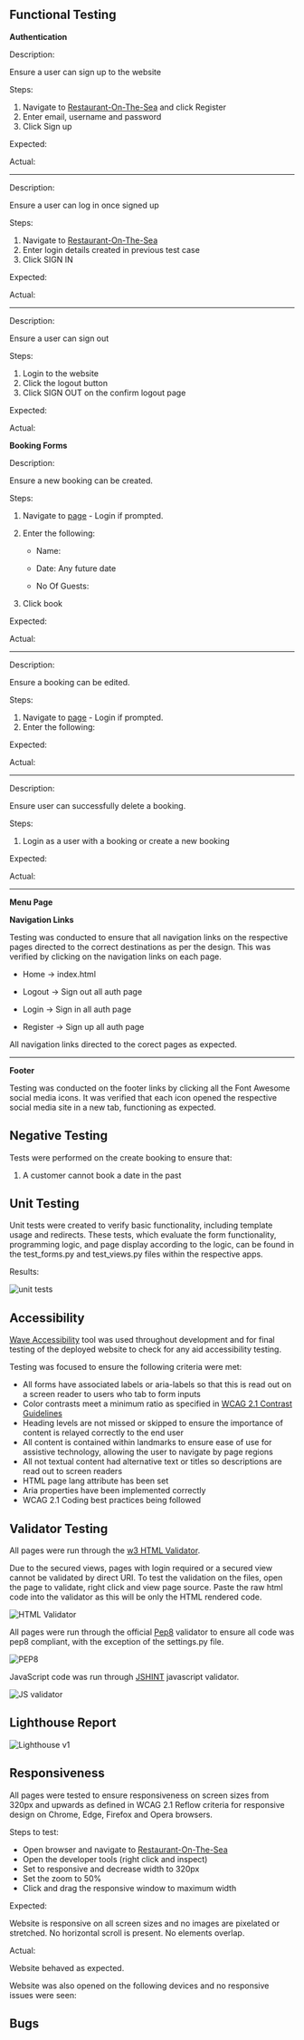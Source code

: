 ## Functional Testing

**Authentication**

Description:

Ensure a user can sign up to the website

Steps:

1. Navigate to [Restaurant-On-The-Sea]() and click Register
2. Enter email, username and password 
3. Click Sign up

Expected:



Actual: 



<hr>

Description:

Ensure a user can log in once signed up

Steps:
1. Navigate to [Restaurant-On-The-Sea]()
2. Enter login details created in previous test case
3. Click SIGN IN

Expected:



Actual:



<hr>

Description:

Ensure a user can sign out

Steps:

1. Login to the website
2. Click the logout button
3. Click SIGN OUT on the confirm logout page

Expected:



Actual:



**Booking Forms**

Description:

Ensure a new booking can be created.

Steps:

1. Navigate to [page]() - Login if prompted.
2. Enter the following:
    - Name: 
    
    - Date: Any future date
    - No Of Guests: 

3. Click book

Expected:



Actual:



<hr> 

Description:

Ensure a booking can be edited.

Steps:

1. Navigate to [page]() - Login if prompted.
2. Enter the following:
   

Expected:


Actual:


<hr>

Description:

Ensure user can successfully delete a booking.

Steps:
1. Login as a user with a booking or create a new booking

Expected:



Actual:



<hr>

**Menu Page**



**Navigation Links**

Testing was conducted to ensure that all navigation links on the respective pages directed to the correct destinations as per the design. This was verified by clicking on the navigation links on each page.

- Home -> index.html


- Logout -> Sign out all auth page
- Login -> Sign in all auth page
- Register -> Sign up all auth page

All navigation links directed to the corect pages as expected.

<hr>

**Footer**

Testing was conducted on the footer links by clicking all the Font Awesome social media icons. It was verified that each icon opened the respective social media site in a new tab, functioning as expected.

## Negative Testing

Tests were performed on the create booking to ensure that:

1. A customer cannot book a date in the past


## Unit Testing

Unit tests were created to verify basic functionality, including template usage and redirects. These tests, which evaluate the form functionality, programming logic, and page display according to the logic, can be found in the test_forms.py and test_views.py files within the respective apps.

Results:

![unit tests]()

## Accessibility

[Wave Accessibility](https://wave.webaim.org/) tool was used throughout development and for final testing of the deployed website to check for any aid accessibility testing.

Testing was focused to ensure the following criteria were met:

- All forms have associated labels or aria-labels so that this is read out on a screen reader to users who tab to form inputs
- Color contrasts meet a minimum ratio as specified in [WCAG 2.1 Contrast Guidelines](https://www.w3.org/WAI/WCAG21/Understanding/contrast-minimum.html)
- Heading levels are not missed or skipped to ensure the importance of content is relayed correctly to the end user
- All content is contained within landmarks to ensure ease of use for assistive technology, allowing the user to navigate by page regions
- All not textual content had alternative text or titles so descriptions are read out to screen readers
- HTML page lang attribute has been set
- Aria properties have been implemented correctly
- WCAG 2.1 Coding best practices being followed

## Validator Testing

All pages were run through the [w3 HTML Validator](https://validator.w3.org/). 

Due to the secured views, pages with login required or a secured view cannot be validated by direct URI. To test the validation on the files, open the page to validate, right click and view page source. Paste the raw html code into the validator as this will be only the HTML rendered code.

![HTML Validator]()

All pages were run through the official [Pep8](http://pep8online.com/) validator to ensure all code was pep8 compliant, with the exception of the settings.py file.


![PEP8]()

JavaScript code was run through [JSHINT](https://jshint.com) javascript validator. 

![JS validator]()

## Lighthouse Report



![Lighthouse v1]()

## Responsiveness

All pages were tested to ensure responsiveness on screen sizes from 320px and upwards as defined in WCAG 2.1 Reflow criteria for responsive design on Chrome, Edge, Firefox and Opera browsers.

Steps to test:

- Open browser and navigate to [Restaurant-On-The-Sea]()
- Open the developer tools (right click and inspect)
- Set to responsive and decrease width to 320px
- Set the zoom to 50%
-  Click and drag the responsive window to maximum width

Expected:

Website is responsive on all screen sizes and no images are pixelated or stretched. No horizontal scroll is present. No elements overlap.

Actual:

Website behaved as expected.

Website was also opened on the following devices and no responsive issues were seen:



## Bugs

